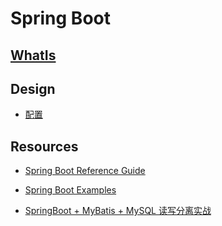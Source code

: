 # Spring Boot

## [WhatIs](WhatIs.md)

## Design
* [配置](config/README.md)

## Resources
* [Spring Boot Reference Guide](https://docs.spring.io/spring-boot/docs/2.0.9.RELEASE/reference/htmlsingle/)
* [Spring Boot Examples](https://github.com/ityouknow/spring-boot-examples)

* [SpringBoot + MyBatis + MySQL 读写分离实战](https://www.toutiao.com/i6696980676417159687/)
